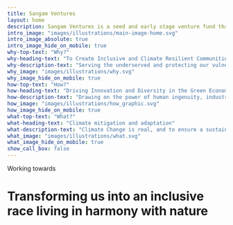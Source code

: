 ```yaml
---
title: Sangam Ventures
layout: home
description: Sangam Ventures is a seed and early stage venture fund that invests to improve access to sustainable energy and resource productivity solutions for the underserved in India that can lead to inclusive development and creation of communities that are resilient to climate change.
intro_image: "images/illustrations/main-image-home.svg"
intro_image_absolute: true
intro_image_hide_on_mobile: true
why-top-text: "Why?"
why-heading-text: "To Create Inclusive and Climate Resilient Communities"
why-description-text: "Serving the underserved and protecting our vulnerable natural resources. We are getting closer to a tipping point in the climate ecosystem beyond which ome of the impacts..."
why_image: "images/illustrations/why.svg"
why_image_hide_on_mobile: true
how-top-text: "How?"
how-heading-text: "Driving Innovation and Diversity in the Green Economy"
how-description-text: "Drawing on the power of human ingenuity, industry and collaboration. The factors affecting the rise of global warming and resource constraints and how the rapidly changing climate..."
how_image: "images/illustrations/how_graphic.svg"
how_image_hide_on_mobile: true
what-top-text: "What?"
what-heading-text: "Climate mitigation and adaptation"
what-description-text: "Climate Change is real, and to ensure a sustainable future we need to tackle it. To keep the planet under 1.5°C, we as a civilization need to change our ways and move from an extractive and linear to a circular and regenerative...."
what_image: "images/illustrations/what.svg"
what_image_hide_on_mobile: true
show_call_box: false
---
```


Working towards
# Transforming us into an inclusive race living in harmony with nature

